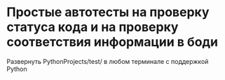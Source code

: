 # Простые автотесты на проверку статуса кода и на проверку соответствия информации в боди
Развернуть PythonProjects/test/ в любом терминале с поддержкой Python
